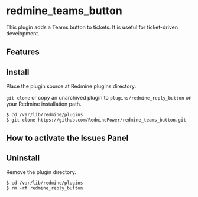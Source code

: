 # redmine_teams_button

This plugin adds a Teams button to tickets. It is useful for ticket-driven development.

## Features

## Install

Place the plugin source at Redmine plugins directory.

`git clone` or copy an unarchived plugin to
`plugins/redmine_reply_button` on your Redmine installation path.

```
$ cd /var/lib/redmine/plugins
$ git clone https://github.com/RedminePower/redmine_teams_button.git
```

## How to activate the Issues Panel

## Uninstall

Remove the plugin directory.

```
$ cd /var/lib/redmine/plugins
$ rm -rf redmine_reply_button
```
